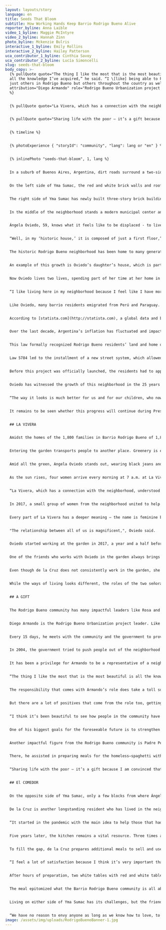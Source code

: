 ```yaml
---
layout: layouts/story
language: en
title: Seeds That Bloom
subtitle: How Working Hands Keep Barrio Rodrigo Bueno Alive
reporter_byline: Anna Laible
video_1_byline: Maggie McIntyre
video_2_byline: Hannah Zinn
photo_byline: Mckenzie Bulris
interactive_1_byline: Emily Rollins
interactive_2_byline: Hailey Patterson
uca_contributor_1_byline: Cinthia Savoy
uca_contributor_2_byline: Lucía Simoncelli
slug: seeds-that-bloom
body_copy: >-
  {% pullQuote quote="The thing I like the most that is the most beautiful is
  all the knowledge I’ve acquired,” he said. “I \[like] being able to help not
  just others in Rodrigo Bueno but others throughout the country as well."
  attribution="Diego Armando" role="Rodrigo Bueno Urbanization project leader"
  %}


  {% pullQuote quote="La Vivera, which has a connection with the neighborhood, understood that having a nursery helps them to set up their small orchard, their gardens since the whole neighborhood has very nice and large spaces." attribution="Ángela Oviedo" role="Housekeeper" %}


  {% pullQuote quote="Sharing life with the poor – it’s a gift because I am convinced that they have trust in God and joy of life that you can’t buy. There are no material things that give you that trust in life and that joy." attribution="Padre Pedro" role="Priest" %}


  {% timeline %}


  {% photoExperience { "storyId": "community", "lang": lang or "en" } %}


  {% inlinePhoto "seeds-that-bloom", 1, lang %}


  In a suburb of Buenos Aires, Argentina, dirt roads surround a two-sided Argentine neighborhood contrasted by the sole divide of one street – Yma Sumac. Named after a Peruvian singer, her name means “how beautiful” in Quechua. 


  On the left side of Yma Sumac, the red and white brick walls and roofs are dilapidated. Some families living there do not have a roof over their heads. Their only form of protection in bad weather is a black mesh tarp hung seven feet in the air. 


  The right side of Yma Sumac has newly built three-story brick buildings with a home on each level and balconies that accompany them. Families typically have one or two refrigerators and washers, unlike those across the street, who often wash their clothes by hand and lack modern appliances.


  In the middle of the neighborhood stands a modern municipal center and a clean park where young boys play pick-up soccer every night. Beyond the houses, past the main street, is the promenade: A concrete sidewalk that overlooks the River Plate and is a representation of Buenos Aires. 


  Ángela Oviedo, 59, knows what it feels like to be displaced - to live without a true sense of home. Oviedo emigrated from Ancash, Peru, in 1998 and has lived in Barrio Rodrigo Bueno since 1999. Her family was among the first 40 to settle in what is now considered the historic part of the neighborhood.  


  “Well, in my ‘historic house,’ it is composed of just a first floor,” Oviedo said. “It was where we used to live only there. First floor only.” 


  The historic Rodrigo Bueno neighborhood has been home to many generations like Oviedo’s. Buenos Aires is home to several “villas miserias,” including the largest villa that is north of the city, Villa 31. Rodrigo Bueno is called a barrio because of its smaller size. Although poverty remains the norm, with the help of city and federally funded social programs, the standard living conditions in many villas have improved. 


  An example of this growth is Oviedo’s daughter’s house, which is part of the urbanized area that’s been added in recent years to the neighborhood. However, life changed for Oviedo when her daughter, Celia, began to struggle with alcoholism. The relationship with her daughter has been rocky at points, with the government intervening with Oviedo’s family. For Oviedo, her family is her priority. 


  Now Oviedo lives two lives, spending part of her time at her home in the historic area but most of it is spent in her daughter’s house in the new part of the barrio when she is not working as a housekeeper. Living with four of her granddaughters and her youngest son, she stepped in as the mother figure for the girls.


  “I like living here in my neighborhood because I feel like I have more company, having a country, seeing my fellow countrymen,” she said. “Now even more, because my family is grown, and nothing would move me from here.” 


  Like Oviedo, many barrio residents emigrated from Perú and Paraguay. However, many do not share her positive outlook on their poor circumstances. Because of the severe poverty they face, the residents are socially and physically disconnected from their adjacent neighborhoods. Many parts of the barrio lack access to urban services, with high risks of crime and drug issues resulting in a heavy police presence. 


  According to [statista.com](http://statista.com), a global data and business intelligence platform based in Germany, inflation jumped from 113.5% to 229.8% between 2023 and 2024.  Argentina currently holds the title for the world’s highest annual inflation rate. 


  Over the last decade, Argentina’s inflation has fluctuated and impacted the housing market, including Barrio Rodrigo Bueno. In March 2017, a law to improve the housing structure for this neighborhood was passed. Law 5784 provided funding for the “redevelopment, zoning, and social, cultural and urban integration of the Rodrigo Bueno neighborhood,” according to City Fix, an online publication produced by the WRI Ross Center for Sustainable Cities.


  This law formally recognized Rodrigo Bueno residents’ land and home ownership. Before this law, historically, residents who lived in informal housing areas did not legally own the land on which they built their homes, causing many to fear eviction and being cut from municipal services and job opportunities. As a result, residents had to sneak in and out of their homes, relying on neighbors to watch their houses while they were away and ensure they were never left vulnerable.


  Law 5784 led to the installment of a new street system, which allowed businesses to appear on maps and granted residents home addresses. Residents could now receive mail and emergency services could also reach those that lived inside of Rodrigo Bueno.


  Before this project was officially launched, the residents had to approve it. The focus of the project was grounded in the principles of equality, integration, spatial justice, and non-discrimination. Now known as the “Reurbanization and Socio-Urban Integration Project,” it prioritizes strengthening the community while also urbanizing its landscape. 


  Oviedo has witnessed the growth of this neighborhood in the 25 years she has lived there.


  “The way it looks is much better for us and for our children, who now feel more confident to say where they live,” she said. “Before it was different because they were chocitas (small huts built with simple materials like branches or intended for housing or shelter) and we were not even in a land registry, so giving the address nobody knew it or just marked the emergency place. Now you give the address and immediately the map directs you to the neighborhood. Rodrigo Bueno is more visible and better seen \[now].” 


  It remains to be seen whether this progress will continue during President Javier Milei’s term or how his efforts to cut public programs will affect people like Oviedo. Regardless, the women of the barrio are not waiting for the city or the federal government to help them improve their situation – they are taking active measures to revamp their community now.


  ## LA VIVERA


  Amidst the homes of the 1,800 families in Barrio Rodrigo Bueno of 1,800 families is something out of the ordinary and simply extraordinary.


  Entering the garden transports people to another place. Greenery is everywhere, with dozens of small potted plants on the ground and the tables. Hummingbirds, or *colibrí* as Argentines call them, fly throughout this oasis. Native Argentine flowers like *flor de terciopelo*, *botón azul*, and *salvia azules* also fill the space and add local character.


  Amid all the green, Angela Oviedo stands out, wearing black jeans and a long-sleeve pink blouse. She pulls back her long black hair so it does not get in her way while she works. Her smile radiates every space that she walks into. 


  As the sun rises, four women arrive every morning at 7 a.m. at La Vivera Orgánica, or “The Garden,” to serve the Barrio Rodrigo Bueno community. 


  “La Vivera, which has a connection with the neighborhood, understood that having a nursery helps them to set up their small orchard, their gardens since the whole neighborhood has very nice and large spaces," Oviedo said.


  In 2017, a small group of women from the neighborhood united to help transform their surroundings and recover traditions. Led by co-founder Elizabeth Cuenca, 52, the women started a community garden that grew into an agroecological nursery, growing over 25 species of vegetables and 50 species of native plants.


  Every part of La Vivera has a deeper meaning – the name is feminine because everyone who works there is a woman. The friendship bond between the women is unique. 


  "The relationship between all of us is magnificent,", Oviedo said.


  Oviedo started working at the garden in 2017, a year and a half before the neighborhood’s urbanization. When she came to Argentina, she didn’t know how to plant in pots so she taught herself. Now she’s a pro—arranging plants in neat rows of four, keeping count of each new addition with a pink pen and a small piece of paper.  


  One of the friends who works with Oviedo in the garden always brings a smile to her face when she visits – Rosa de la Cruz, a middle-aged woman with long red hair, hoop earrings, and dark pink lipstick.


  Even though de la Cruz does not consistently work in the garden, she supports the women there. She impacts the Rodrigo Bueno community differently – leading the soup kitchen staff at Comedor del Centro de Adulto Mayor. 


  While the ways of living looks different, the roles of the two señoras are the same – to help their community by giving their time and talents.  


  ## A GIFT


  The Rodrigo Bueno community has many impactful leaders like Rosa and Ángela, but others help the neighborhood in meaningful ways too.


  Diego Armando is the Rodrigo Bueno Urbanization project leader. Like Rosa and Ángela, Armando has lived in this community for 25 years. 


  Every 15 days, he meets with the community and the government to provide a time for the community to voice their concerns and complaints. But that’s the present day – it took a while for Rodrigo Bueno to get there. 


  In 2004, the government tried to push people out of the neighborhood through monetary bribes. Diego, along with other residents, decided to band together in protest. After years of back-and-forth between the government and neighborhood residents, the government decided that they needed leaders to represent the barrio. Armando became the leader in 2024.


  It has been a privilege for Armando to be a representative of a neighborhood in which he has lived so much of his life. 


  “The thing I like the most that is the most beautiful is all the knowledge I’ve acquired,” he said. “I \[like] being able to help not just others in Rodrigo Bueno but others throughout the country as well.”


  The responsibility that comes with Armando’s role does take a toll sometimes. He has to help mediate the dialogue between the government and his neighbors and try to make both sides happy, which can be nearly impossible at times.


  But there are a lot of positives that come from the role too, getting to celebrate new organizations in the neighborhood. One came from a group of women who wanted to bring “organics” into the barrio to create an accessible garden so families could make money without having to leave the neighborhood. That’s how La Vivera Orgánica was born.


  “I think it’s been beautiful to see how people in the community have been able to work there,” Armando said. “It’s been great for jobs for women and that’s amazing. We created the garden not just for the community, but for those on the outside so that they could come in and meet those in the barrio.” 


  One of his biggest goals for the foreseeable future is to strengthen the connection between those who live outside the barrio and those that live on the inside. There is still a lot of work that Armando hopes to accomplish, like putting a kindergarten and a senior center inside Rodrigo Bueno.  


  Another impactful figure from the Rodrigo Bueno community is Padre Pedro Baya Casal, former community priest. He moved out of the neighborhood two months ago after living there for five years, but before that, he worked at Nuestra Señora de la Esperanza church in Puerto Madero. There was a chapel in Rodrigo Bueno connected to that church where Padre Pedro worked with as well. 


  There, he assisted in preparing meals for the homeless—spaghetti with meat and tomato sauce being the favorite—to offer a free meal to those living in poor housing conditions. Even during difficult times, the experience of serving those in need left a lasting impact he won’t forget. 


  “Sharing life with the poor – it’s a gift because I am convinced that they have trust in God and joy of life that you can’t buy,” Padre Pedro said. “There are no material things that give you that trust in life and that joy.”  


  ## El COMEDOR


  On the opposite side of Yma Sumac, only a few blocks from where Ángela Oviedo resides is a home full of food and family. Inside is a large kitchen where women are cooking, preparing for an eventful evening. In the middle is a woman sporting a burgundy-colored apron – Rosa de la Cruz.


  De la Cruz is another longstanding resident who has lived in the neighborhood since 1999 and currently lives with her three daughters. In 2020, she was the catalyst for creating the Comedor del Centro de Adulto Mayor, a soup kitchen established to provide fresh meals to elderly residents during the COVID-19 pandemic.


  “It started in the pandemic with the main idea to help those that had to stay inside, which were mostly the old people,” Elena Vera, de la Cruz’s cousin said. “The main value of the soup kitchen is to love one another and that includes everyone.” 


  Five years later, the kitchen remains a vital resource. Three times a week, a team of six women led by Cruz serves food to 80 señores or retirees in the barrio. Many of those they serve are isolated and have limited access to fresh produce. The government provides a small monthly  budget for food , which isn’t enough to last for four weeks. 


  To fill the gap, de la Cruz prepares additional meals to sell and uses the proceeds to purchase extra food. Despite these financial challenges and the government constraints, the soup kitchen remains unphased.


  “I feel a lot of satisfaction because I think it’s very important that adults have a plate of food on the weekend because most of them are alone,” de la Cruz said. 


  After hours of preparation, two white tables with red and white tablecloths are set outside the soup kitchen with chairs lining both sides. One by one, the team of cooks fills the potatoes with lettuce, meat, eggs, and olives before boiling them to create Papa Rellenas. Once those are ready, members of the Rodrigo Bueno community say grace and feast on the fresh meal. Yerba Mate tea is then brought out with Magdalena cookies for dessert. 


  The meal epitomized what the Barrio Rodrigo Bueno community is all about – creating a smaller community within the larger neighborhood by having groups like La Vivera Orgánica and Comedor del Centro de Adulto Mayor support one another.


  Living on either side of Yma Sumac has its challenges, but the friendships cultivated by the women across both sides of the street are built to last. 


  “We have no reason to envy anyone as long as we know how to love, to want to breathe this pure air that, thanks to God, we receive every day,” Ángela Oviedo said. “For me, the nursery is pure air. It is nature. We have to be grateful \[for that] every day.”
image: /assets/img/uploads/RodrigoBuenoBanner-1.jpg
---
```

